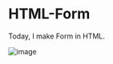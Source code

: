 # HTML-Form

Today, I make Form in HTML.

![image](https://github.com/RanaHuzaima/HTML-Form/assets/120297532/96509891-a2d9-490c-921d-8614bbc38f4f)

